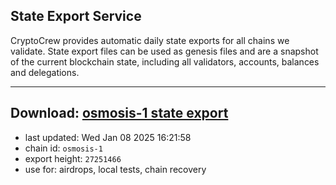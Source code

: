 ## State Export Service
CryptoCrew provides automatic daily state exports for all chains we validate. State export files can be used as genesis files and are a snapshot of the current blockchain state, including all validators, accounts, balances and delegations.

---
**Download: [osmosis-1 state export](https://dl-eu2.ccvalidators.com/SERVICE/osmosis/osmosis-1_export_27251466.json)**
---

- last updated: Wed Jan 08 2025 16:21:58
- chain id: `osmosis-1`
- export height: `27251466`
- use for: airdrops, local tests, chain recovery
